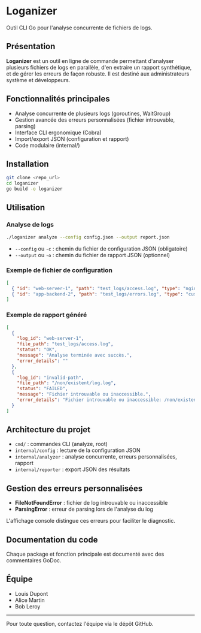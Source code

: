 # Loganizer

Outil CLI Go pour l'analyse concurrente de fichiers de logs.

## Présentation

**Loganizer** est un outil en ligne de commande permettant d'analyser plusieurs fichiers de logs en parallèle, d'en extraire un rapport synthétique, et de gérer les erreurs de façon robuste. Il est destiné aux administrateurs système et développeurs.

## Fonctionnalités principales
- Analyse concurrente de plusieurs logs (goroutines, WaitGroup)
- Gestion avancée des erreurs personnalisées (fichier introuvable, parsing)
- Interface CLI ergonomique (Cobra)
- Import/export JSON (configuration et rapport)
- Code modulaire (internal/)

## Installation

```bash
git clone <repo_url>
cd loganizer
go build -o loganizer
```

## Utilisation

### Analyse de logs

```bash
./loganizer analyze --config config.json --output report.json
```

- `--config` ou `-c` : chemin du fichier de configuration JSON (obligatoire)
- `--output` ou `-o` : chemin du fichier de rapport JSON (optionnel)

### Exemple de fichier de configuration

```json
[
  { "id": "web-server-1", "path": "test_logs/access.log", "type": "nginx-access" },
  { "id": "app-backend-2", "path": "test_logs/errors.log", "type": "custom-app" }
]
```

### Exemple de rapport généré

```json
[
  {
    "log_id": "web-server-1",
    "file_path": "test_logs/access.log",
    "status": "OK",
    "message": "Analyse terminée avec succès.",
    "error_details": ""
  },
  {
    "log_id": "invalid-path",
    "file_path": "/non/existent/log.log",
    "status": "FAILED",
    "message": "Fichier introuvable ou inaccessible.",
    "error_details": "Fichier introuvable ou inaccessible: /non/existent/log.log (open /non/existent/log.log: no such file or directory)"
  }
]
```

## Architecture du projet

- `cmd/` : commandes CLI (analyze, root)
- `internal/config` : lecture de la configuration JSON
- `internal/analyzer` : analyse concurrente, erreurs personnalisées, rapport
- `internal/reporter` : export JSON des résultats

## Gestion des erreurs personnalisées
- **FileNotFoundError** : fichier de log introuvable ou inaccessible
- **ParsingError** : erreur de parsing lors de l'analyse du log

L'affichage console distingue ces erreurs pour faciliter le diagnostic.

## Documentation du code
Chaque package et fonction principale est documenté avec des commentaires GoDoc.

## Équipe
- Louis Dupont
- Alice Martin
- Bob Leroy

---

Pour toute question, contactez l'équipe via le dépôt GitHub.

